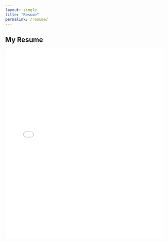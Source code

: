 ```yaml
---
layout: single
title: "Resume"
permalink: /resume/
---
```


## My Resume

<embed src="/assets/XinciMa_Resume.pdf" type="application/pdf" width="100%" height="600px" />
